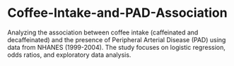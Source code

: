 # Coffee-Intake-and-PAD-Association
Analyzing the association between coffee intake (caffeinated and decaffeinated) and the presence of Peripheral Arterial Disease (PAD) using data from NHANES (1999-2004). The study focuses on logistic regression, odds ratios, and exploratory data analysis.
